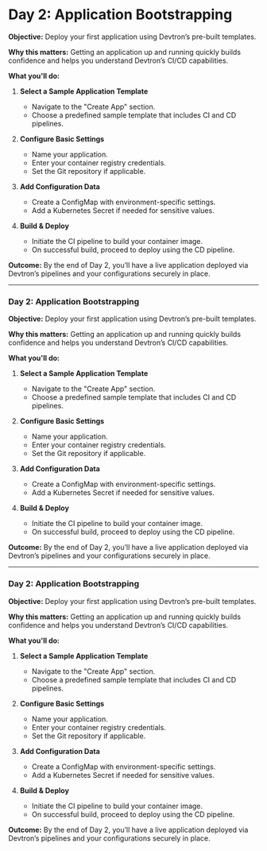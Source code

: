 # Day 2: Application Bootstrapping

**Objective:** Deploy your first application using Devtron’s pre-built templates.

**Why this matters:** Getting an application up and running quickly builds confidence and helps you understand Devtron’s CI/CD capabilities.

**What you'll do:**

1. **Select a Sample Application Template**  
   - Navigate to the "Create App" section.
   - Choose a predefined sample template that includes CI and CD pipelines.

2. **Configure Basic Settings**  
   - Name your application.
   - Enter your container registry credentials.
   - Set the Git repository if applicable.

3. **Add Configuration Data**  
   - Create a ConfigMap with environment-specific settings.
   - Add a Kubernetes Secret if needed for sensitive values.

4. **Build & Deploy**  
   - Initiate the CI pipeline to build your container image.
   - On successful build, proceed to deploy using the CD pipeline.

**Outcome:** By the end of Day 2, you’ll have a live application deployed via Devtron’s pipelines and your configurations securely in place.

---

### Day 2: Application Bootstrapping

**Objective:** Deploy your first application using Devtron’s pre-built templates.

**Why this matters:** Getting an application up and running quickly builds confidence and helps you understand Devtron’s CI/CD capabilities.

**What you'll do:**

1. **Select a Sample Application Template**  
   - Navigate to the "Create App" section.
   - Choose a predefined sample template that includes CI and CD pipelines.

2. **Configure Basic Settings**  
   - Name your application.
   - Enter your container registry credentials.
   - Set the Git repository if applicable.

3. **Add Configuration Data**  
   - Create a ConfigMap with environment-specific settings.
   - Add a Kubernetes Secret if needed for sensitive values.

4. **Build & Deploy**  
   - Initiate the CI pipeline to build your container image.
   - On successful build, proceed to deploy using the CD pipeline.

**Outcome:** By the end of Day 2, you’ll have a live application deployed via Devtron’s pipelines and your configurations securely in place.

---

### Day 2: Application Bootstrapping

**Objective:** Deploy your first application using Devtron’s pre-built templates.

**Why this matters:** Getting an application up and running quickly builds confidence and helps you understand Devtron’s CI/CD capabilities.

**What you'll do:**

1. **Select a Sample Application Template**  
   - Navigate to the "Create App" section.
   - Choose a predefined sample template that includes CI and CD pipelines.

2. **Configure Basic Settings**  
   - Name your application.
   - Enter your container registry credentials.
   - Set the Git repository if applicable.

3. **Add Configuration Data**  
   - Create a ConfigMap with environment-specific settings.
   - Add a Kubernetes Secret if needed for sensitive values.

4. **Build & Deploy**  
   - Initiate the CI pipeline to build your container image.
   - On successful build, proceed to deploy using the CD pipeline.

**Outcome:** By the end of Day 2, you’ll have a live application deployed via Devtron’s pipelines and your configurations securely in place.